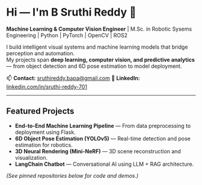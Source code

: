 <!--
**Sruthi-Reddy-B/Sruthi-Reddy-B** is a ✨ _special_ ✨ repository because its `README.md` (this file) appears on your GitHub profile.

Here are some ideas to get you started:

- 🔭 I’m currently working on ...
- 🌱 I’m currently learning ...
- 👯 I’m looking to collaborate on ...
- 🤔 I’m looking for help with ...
- 💬 Ask me about ...
- 📫 How to reach me: ...
- 😄 Pronouns: ...
- ⚡ Fun fact: ...
-->

# Hi — I'm B Sruthi Reddy 👋

**Machine Learning & Computer Vision Engineer** | M.Sc. in Robotic Sysems Engineering | Python | PyTorch | OpenCV | ROS2 

I build intelligent visual systems and machine learning models that bridge perception and automation.  
My projects span **deep learning, computer vision, and predictive analytics** — from object detection and 6D pose estimation to model deployment.

📫 **Contact:** sruthireddy.bapa@gmail.com
🔗 **LinkedIn:** [linkedin.com/in/sruthi-reddy-701](https://www.linkedin.com/in/b-sruthi-reddy)  

---

##  Featured Projects
-  **End-to-End Machine Learning Pipeline** — From data preprocessing to deployment using Flask.  
-  **6D Object Pose Estimation (YOLOv5)** — Real-time detection and pose estimation for robotics.  
-  **3D Neural Rendering (Mini-NeRF)** — 3D scene reconstruction and visualization.  
-  **LangChain Chatbot** — Conversational AI using LLM + RAG architecture.

*(See pinned repositories below for code and demos.)*

